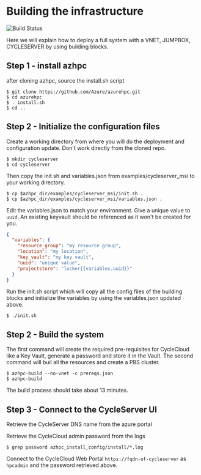 # Building the infrastructure
![Build Status](https://azurecat.visualstudio.com/hpccat/_apis/build/status/azhpc/examples/cycleserver_msi?branchName=master)

Here we will explain how to deploy a full system with a VNET, JUMPBOX, CYCLESERVER by using building blocks.

## Step 1 - install azhpc
after cloning azhpc, source the install.sh script

```
$ git clone https://github.com/Azure/azurehpc.git
$ cd azurehpc
$ . install.sh
$ cd ..
```

## Step 2 - Initialize the configuration files
Create a working directory from where you will do the deployment and configuration update. Don't work directly from the cloned repo.

```
$ mkdir cycleserver
$ cd cycleserver
```

Then copy the init.sh and variables.json from examples/cycleserver_msi to your working directory.

```
$ cp $azhpc_dir/examples/cycleserver_msi/init.sh .
$ cp $azhpc_dir/examples/cycleserver_msi/variables.json .
```

Edit the variables.json to match your environment. Give a unique value to `uuid`. An existing keyvault should be referenced as it won't be created for you.

```json
{
  "variables": {
    "resource_group": "my resource group",
    "location": "my location",
    "key_vault": "my key vault",
    "uuid": "unique value",
    "projectstore": "locker{{variables.uuid}}"
  }
}
```

Run the init.sh script which will copy all the config files of the building blocks and initialize the variables by using the variables.json updated above.

```
$ ./init.sh
```

## Step 2 - Build the system

The first command will create the required pre-requisites for CycleCloud like a Key Vault, generate a password and store it in the Vault.
The second command will buil all the resources and create a PBS cluster.

```
$ azhpc-build --no-vnet -c prereqs.json
$ azhpc-build 
```
The build process should take about 13 minutes.

## Step 3 - Connect to the CycleServer UI

Retrieve the CycleServer DNS name from the azure portal

Retrieve the CycleCloud admin password from the logs 

```
$ grep password azhpc_install_config/install/*.log
```

Connect to the CycleCloud Web Portal `https://fqdn-of-cycleserver` as `hpcadmin` and the password retrieved above.

